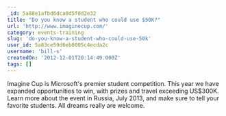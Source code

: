 ```yaml
---
_id: 5a88e1afbd6dca0d5f0d2e32
title: "Do you know a student who could use $50K?"
url: 'http://www.imaginecup.com/'
category: events-training
slug: 'do-you-know-a-student-who-could-use-50k'
user_id: 5a83ce59d6eb0005c4ecda2c
username: 'bill-s'
createdOn: '2012-12-01T20:14:49.000Z'
tags: []
---
```


Imagine Cup is Microsoft's premier student competition. This year we have expanded opportunities to win, with prizes and travel exceeding US$300K. Learn more about the event in Russia, July 2013, and make sure to tell your favorite students. All dreams really are welcome.

